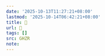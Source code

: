 ```yaml
---
date: '2025-10-13T11:27:21+08:00'
lastmod: '2025-10-14T06:42:21+08:00'
title: 󰗎
url: 󰗎
tags: []
src: GHZR
note:
---
```

